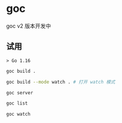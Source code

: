 # goc

goc v2 版本开发中

## 试用

`> Go 1.16`

```bash
goc build .

goc build --mode watch . # 打开 watch 模式

goc server 

goc list

goc watch
```